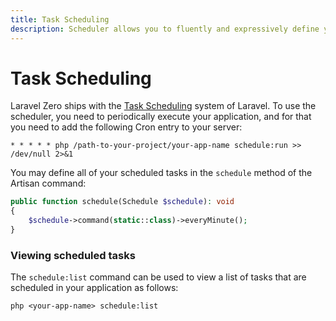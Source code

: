```yaml
---
title: Task Scheduling
description: Scheduler allows you to fluently and expressively define your command schedule
---
```


# Task Scheduling

Laravel Zero ships with the [Task Scheduling](https://laravel.com/docs/scheduling) system of
Laravel. To use the scheduler, you need to periodically execute your application, and for that you
need to add the following Cron entry to your server:

```
* * * * * php /path-to-your-project/your-app-name schedule:run >> /dev/null 2>&1
```

You may define all of your scheduled tasks in the `schedule` method of the Artisan command:

```php
public function schedule(Schedule $schedule): void
{
    $schedule->command(static::class)->everyMinute();
}
```

<a name="viewing-scheduled-tasks"></a>
### Viewing scheduled tasks

The `schedule:list` command can be used to view a list of tasks that are scheduled in your application as follows:

```shell
php <your-app-name> schedule:list
```
